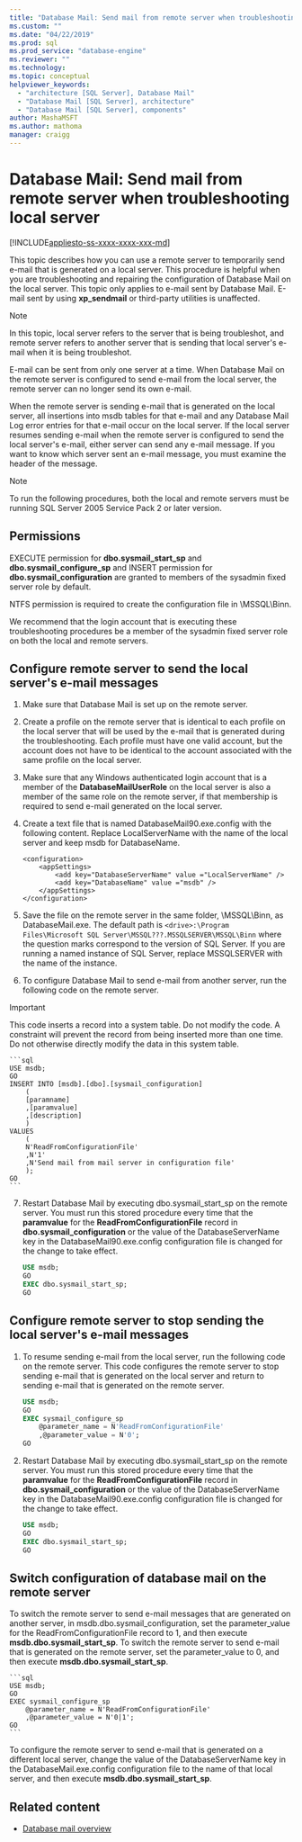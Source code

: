 ```yaml
---
title: "Database Mail: Send mail from remote server when troubleshooting local server | Microsoft Docs"
ms.custom: ""
ms.date: "04/22/2019"
ms.prod: sql
ms.prod_service: "database-engine"
ms.reviewer: ""
ms.technology: 
ms.topic: conceptual
helpviewer_keywords: 
  - "architecture [SQL Server], Database Mail"
  - "Database Mail [SQL Server], architecture"
  - "Database Mail [SQL Server], components"
author: MashaMSFT
ms.author: mathoma
manager: craigg
---
```

# Database Mail: Send mail from remote server when troubleshooting local server 
[!INCLUDE[appliesto-ss-xxxx-xxxx-xxx-md](../../includes/appliesto-ss-xxxx-xxxx-xxx-md.md)]

This topic describes how you can use a remote server to temporarily send e-mail that is generated on a local server. This procedure is helpful when you are troubleshooting and repairing the configuration of Database Mail on the local server. This topic only applies to e-mail sent by Database Mail. E-mail sent by using **xp_sendmail** or third-party utilities is unaffected.

   > [!NOTE]
   > In this topic, local server refers to the server that is being troubleshot, and remote server refers to another server that is sending that local server's e-mail when it is being troubleshot.


E-mail can be sent from only one server at a time. When Database Mail on the remote server is configured to send e-mail from the local server, the remote server can no longer send its own e-mail.

When the remote server is sending e-mail that is generated on the local server, all insertions into msdb tables for that e-mail and any Database Mail Log error entries for that e-mail occur on the local server. If the local server resumes sending e-mail when the remote server is configured to send the local server's e-mail, either server can send any e-mail message. If you want to know which server sent an e-mail message, you must examine the header of the message.

  > [!NOTE]
  > To run the following procedures, both the local and remote servers must be running SQL Server 2005 Service Pack 2 or later version.

## Permissions
EXECUTE permission for **dbo.sysmail_start_sp** and **dbo.sysmail_configure_sp** and INSERT permission for **dbo.sysmail_configuration** are granted to members of the sysadmin fixed server role by default.

NTFS permission is required to create the configuration file in \MSSQL\Binn.

We recommend that the login account that is executing these troubleshooting procedures be a member of the sysadmin fixed server role on both the local and remote servers.

## Configure remote server to send the local server's e-mail messages

1. Make sure that Database Mail is set up on the remote server.

1. Create a profile on the remote server that is identical to each profile on the local server that will be used by the e-mail that is generated during the troubleshooting. Each profile must have one valid account, but the account does not have to be identical to the account associated with the same profile on the local server.

1. Make sure that any Windows authenticated login account that is a member of the **DatabaseMailUserRole** on the local server is also a member of the same role on the remote server, if that membership is required to send e-mail generated on the local server.

1. Create a text file that is named DatabaseMail90.exe.config with the following content. Replace LocalServerName with the name of the local server and keep msdb for DatabaseName.

    ```
    <configuration>
        <appSettings>
            <add key="DatabaseServerName" value ="LocalServerName" />
            <add key="DatabaseName" value ="msdb" />
        </appSettings>
    </configuration>
    ```
1. Save the file on the remote server in the same folder, \MSSQL\Binn, as DatabaseMail.exe. The default path is `<drive>:\Program Files\Microsoft SQL Server\MSSQL???.MSSQLSERVER\MSSQL\Binn` where the question marks correspond to the version of SQL Server. If you are running a named instance of SQL Server, replace MSSQLSERVER with the name of the instance.
1. To configure Database Mail to send e-mail from another server, run the following code on the remote server.

  > [!IMPORTANT]
  > This code inserts a record into a system table. Do not modify the code. A constraint will prevent the record from being inserted more than one time. Do not otherwise directly modify the data in this system table.

    ```sql
    USE msdb;
    GO
    INSERT INTO [msdb].[dbo].[sysmail_configuration]
        (
        [paramname]
        ,[paramvalue]
        ,[description]
        )
    VALUES
        (
        N'ReadFromConfigurationFile'
        ,N'1'
        ,N'Send mail from mail server in configuration file'
        );
    GO
    ```

7. Restart Database Mail by executing dbo.sysmail_start_sp on the remote server. You must run this stored procedure every time that the **paramvalue** for the **ReadFromConfigurationFile** record in **dbo.sysmail_configuration** or the value of the DatabaseServerName key in the DatabaseMail90.exe.config configuration file is changed for the change to take effect.

    ```sql
    USE msdb;
    GO
    EXEC dbo.sysmail_start_sp;
    GO
    ```

## Configure remote server to stop sending the local server's e-mail messages

1. To resume sending e-mail from the local server, run the following code on the remote server. This code configures the remote server to stop sending e-mail that is generated on the local server and return to sending e-mail that is generated on the remote server.

    ```sql
    USE msdb;
    GO
    EXEC sysmail_configure_sp 
        @parameter_name = N'ReadFromConfigurationFile'
        ,@parameter_value = N'0';
    GO
    ```

1. Restart Database Mail by executing dbo.sysmail_start_sp on the remote server. You must run this stored procedure every time that the **paramvalue** for the **ReadFromConfigurationFile** record in **dbo.sysmail_configuration** or the value of the DatabaseServerName key in the DatabaseMail90.exe.config configuration file is changed for the change to take effect.

    ```sql
    USE msdb;
    GO
    EXEC dbo.sysmail_start_sp;
    GO
    ```

## Switch configuration of database mail on the remote server

To switch the remote server to send e-mail messages that are generated on another server, in msdb.dbo.sysmail_configuration, set the parameter_value for the ReadFromConfigurationFile record to 1, and then execute **msdb.dbo.sysmail_start_sp**. To switch the remote server to send e-mail that is generated on the remote server, set the parameter_value to 0, and then execute **msdb.dbo.sysmail_start_sp**.

    ```sql
    USE msdb;
    GO
    EXEC sysmail_configure_sp 
        @parameter_name = N'ReadFromConfigurationFile'
        ,@parameter_value = N'0|1';
    GO
    ```

To configure the remote server to send e-mail that is generated on a different local server, change the value of the DatabaseServerName key in the DatabaseMail.exe.config configuration file to the name of that local server, and then execute **msdb.dbo.sysmail_start_sp**.

    

##  <a name="RelatedContent"></a> Related content 
  
-  [Database mail overview](database-mail.md)

  
  
